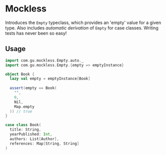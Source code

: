 # Mockless

Introduces the `Empty` typeclass, which provides an 'empty' value for a given
type. Also includes *automatic derivation* of `Empty` for case
classes. Writing tests has never been so easy!

## Usage

```scala
import com.gu.mockless.Empty.auto._
import com.gu.mockless.Empty.{empty => emptyInstance}

object Book {
  lazy val empty = emptyInstance[Book]
  
  assert(empty == Book(
    "",
    0,
    Nil,
    Map.empty
  )) // true 
}

case class Book(
  title: String,
  yearPublished: Int,
  authors: List[Author],
  references: Map[String, String]
)
```
